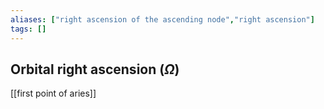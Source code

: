 ```yaml
---
aliases: ["right ascension of the ascending node","right ascension"]
tags: []
---
```


## Orbital right ascension ($\Omega$)

[[first point of aries]]

